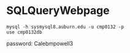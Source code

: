 # SQLQueryWebpage
```
mysql -h sysmysql8.auburn.edu -u cmp0132 -p
use cmp0132db
```

password: Calebmpowell3